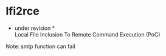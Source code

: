 # lfi2rce
* under revision *  
Local File Inclusion To Remote Command Execution (PoC)

Note: smtp function can fail
